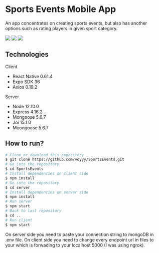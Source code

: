 # Sports Events Mobile App

An app concentrates on creating sports events, but also has another options such as rating players in given sport category.

![](https://s6.gifyu.com/images/login-resize.png)
![](https://s6.gifyu.com/images/profile-resize.gif)
![](https://s6.gifyu.com/images/events-resize.gif)

## Technologies

Client
* React Native 0.61.4
* Expo SDK 36
* Axios 0.19.2

Server
* Node 12.10.0
* Express 4.16.2
* Mongoose 5.6.7
* Joi 15.1.0
* Moongoose 5.6.7

## How to run?

```bash
# Clone or download this repository
$ git clone https://github.com/voyyy/SportsEvents.git
# Go into the repository
$ cd SportsEvents
# Install dependencies on client side
$ npm install
# Go into the repository
$ cd server
# Install dependencies on server side
$ npm install
# Run server
$ npm start
# Back to last repository
$ cd ..
# Run client
$ npm start
```

On server side you need to paste your connection string to mongoDB in .env file.
On client side you need to change every endpoint url in files to your which is forwading to your localhost 5000 (I was using ngrok).